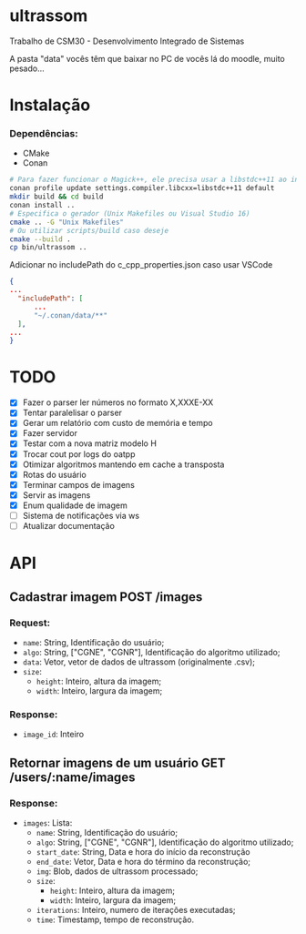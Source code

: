 # ultrassom
Trabalho de CSM30 - Desenvolvimento Integrado de Sistemas

A pasta "data" vocês têm que baixar no PC de vocês lá do moodle, muito pesado...

# Instalação

### Dependências:
  - CMake
  - Conan

```sh
# Para fazer funcionar o Magick++, ele precisa usar a libstdc++11 ao invés de libstdc++
conan profile update settings.compiler.libcxx=libstdc++11 default
mkdir build && cd build
conan install ..
# Especifica o gerador (Unix Makefiles ou Visual Studio 16)
cmake .. -G "Unix Makefiles"
# Ou utilizar scripts/build caso deseje
cmake --build .
cp bin/ultrassom ..
```

Adicionar no includePath do c_cpp_properties.json caso usar VSCode

```json
{
...
  "includePath": [
      ...
      "~/.conan/data/**"
  ],
...
}
```

# TODO
 - [x] Fazer o parser ler números no formato X,XXXE-XX
 - [x] Tentar paralelisar o parser
 - [x] Gerar um relatório com custo de memória e tempo
 - [x] Fazer servidor
 - [x] Testar com a nova matriz modelo H
 - [x] Trocar cout por logs do oatpp
 - [x] Otimizar algoritmos mantendo em cache a transposta
 - [x] Rotas do usuário
 - [x] Terminar campos de imagens
 - [x] Servir as imagens
 - [x] Enum qualidade de imagem
 - [ ] Sistema de notificações via ws
 - [ ] Atualizar documentação

# API
## Cadastrar imagem POST /images
### Request:
  - `name`: String, Identificação do usuário;
  - `algo`: String, ["CGNE", "CGNR"], Identificação do algoritmo utilizado;
  - `data`: Vetor, vetor de dados de ultrassom (originalmente .csv);
  - `size`:
    - `height`: Inteiro, altura da imagem;
    - `width`: Inteiro, largura da imagem;

### Response:
  - `image_id`: Inteiro

## Retornar imagens de um usuário GET /users/:name/images

### Response:
  - `images`: Lista:
    - `name`: String, Identificação do usuário;
    - `algo`: String, ["CGNE", "CGNR"], Identificação do algoritmo utilizado;
    - `start_date`: String, Data e hora do início da reconstrução
    - `end_date`: Vetor, Data e hora do término da reconstrução;
    - `img`: Blob, dados de ultrassom processado;
    - `size`:
      - `height`: Inteiro, altura da imagem;
      - `width`: Inteiro, largura da imagem;
    - `iterations`: Inteiro, numero de iterações executadas;
    - `time`: Timestamp, tempo de reconstrução.
